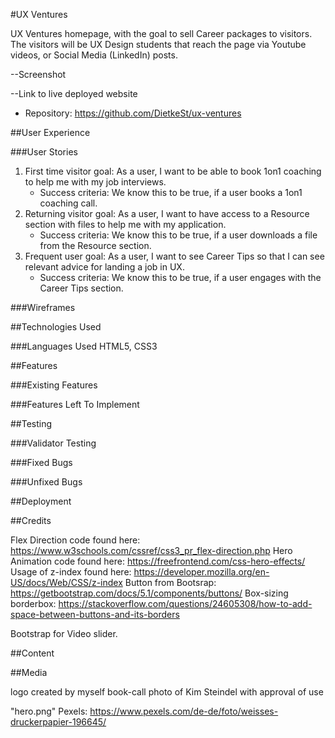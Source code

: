 #UX Ventures

UX Ventures homepage, with the goal to sell Career packages to visitors. The visitors will be UX Design students that reach the page via Youtube videos, or Social Media (LinkedIn) posts.

--Screenshot

--Link to live deployed website

- Repository: https://github.com/DietkeSt/ux-ventures

##User Experience

###User Stories

1. First time visitor goal: As a user, I want to be able to book 1on1 coaching to help me with my job interviews.
    - Success criteria: We know this to be true, if a user books a 1on1 coaching call.
2. Returning visitor goal: As a user, I want to have access to a Resource section with files to help me with my application.
    - Success criteria: We know this to be true, if a user downloads a file from the Resource section.
3. Frequent user goal: As a user, I want to see Career Tips so that I can see relevant advice for landing a job in UX.
    - Success criteria: We know this to be true, if a user engages with the Career Tips section.

###Wireframes

##Technologies Used

###Languages Used
HTML5, CSS3

##Features

###Existing Features

###Features Left To Implement

##Testing

###Validator Testing

###Fixed Bugs

###Unfixed Bugs

##Deployment

##Credits

Flex Direction code found here: <https://www.w3schools.com/cssref/css3_pr_flex-direction.php>
Hero Animation code found here: <https://freefrontend.com/css-hero-effects/>
Usage of z-index found here: <https://developer.mozilla.org/en-US/docs/Web/CSS/z-index>
Button from Bootsrap: https://getbootstrap.com/docs/5.1/components/buttons/
Box-sizing borderbox: <https://stackoverflow.com/questions/24605308/how-to-add-space-between-buttons-and-its-borders>

Bootstrap for Video slider.

##Content

##Media

logo created by myself
book-call photo of Kim Steindel with approval of use

"hero.png" Pexels: <https://www.pexels.com/de-de/foto/weisses-druckerpapier-196645/>
